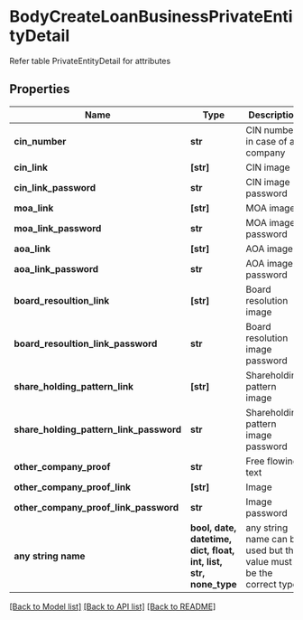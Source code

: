 # BodyCreateLoanBusinessPrivateEntityDetail

Refer table PrivateEntityDetail for attributes

## Properties
Name | Type | Description | Notes
------------ | ------------- | ------------- | -------------
**cin_number** | **str** | CIN number in case of a company | [optional] 
**cin_link** | **[str]** | CIN image | [optional] 
**cin_link_password** | **str** | CIN image password | [optional] 
**moa_link** | **[str]** | MOA image | [optional] 
**moa_link_password** | **str** | MOA image password | [optional] 
**aoa_link** | **[str]** | AOA image | [optional] 
**aoa_link_password** | **str** | AOA image password | [optional] 
**board_resoultion_link** | **[str]** | Board resolution image | [optional] 
**board_resoultion_link_password** | **str** | Board resolution image password | [optional] 
**share_holding_pattern_link** | **[str]** | Shareholding pattern image | [optional] 
**share_holding_pattern_link_password** | **str** | Shareholding pattern image password | [optional] 
**other_company_proof** | **str** | Free flowing text | [optional] 
**other_company_proof_link** | **[str]** | Image | [optional] 
**other_company_proof_link_password** | **str** | Image password | [optional] 
**any string name** | **bool, date, datetime, dict, float, int, list, str, none_type** | any string name can be used but the value must be the correct type | [optional]

[[Back to Model list]](../README.md#documentation-for-models) [[Back to API list]](../README.md#documentation-for-api-endpoints) [[Back to README]](../README.md)


